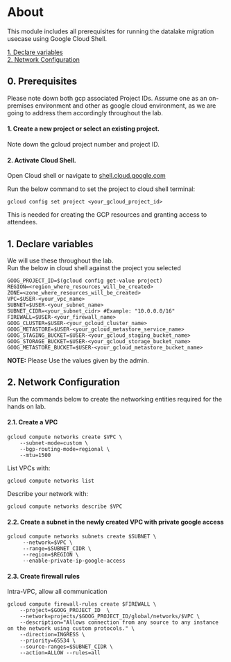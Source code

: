 # About

This module includes all prerequisites for running the datalake migration usecase using Google Cloud Shell.

[1. Declare variables](01-network-creation-cloud-shell.md#1-declare-variables) <br>
[2. Network Configuration](01-network-creation-cloud-shell.md#2-network-configuration)<br>

## 0. Prerequisites 
Please note down both gcp associated Project IDs. Assume one as an on-premises environment and other as google cloud environment, as we are going to address them accordingly throughout the lab.

#### 1. Create a new project or select an existing project.
Note down the gcloud project number and project ID.

#### 2. Activate Cloud Shell.
Open Cloud shell or navigate to [shell.cloud.google.com](https://shell.cloud.google.com) <br>

Run the below command to set the project to cloud shell terminal:
```
gcloud config set project <your_gcloud_project_id>
```

This is needed for creating the GCP resources and granting access to attendees.

## 1. Declare variables 

We will use these throughout the lab. <br>
Run the below in cloud shell against the project you selected

```
GOOG_PROJECT_ID=$(gcloud config get-value project)
REGION=<region_where_resources_will_be_created>
ZONE=<zone_where_resources_will_be_created>
VPC=$USER-<your_vpc_name>
SUBNET=$USER-<your_subnet_name>
SUBNET_CIDR=<your_subnet_cidr> #Example: "10.0.0.0/16"
FIREWALL=$USER-<your_firewall_name>
GOOG_CLUSTER=$USER-<your_gcloud_cluster_name>
GOOG_METASTORE=$USER-<your_gcloud_metastore_service_name>
GOOG_STAGING_BUCKET=$USER-<your_gcloud_staging_bucket_name>
GOOG_STORAGE_BUCKET=$USER-<your_gcloud_storage_bucket_name>
GOOG_METASTORE_BUCKET=$USER-<your_gcloud_metastore_bucket_name>
```

**NOTE:** Please Use the values given by the admin.

## 2. Network Configuration

Run the commands below to create the networking entities required for the hands on lab.

#### 2.1. Create a VPC

```
gcloud compute networks create $VPC \
    --subnet-mode=custom \
    --bgp-routing-mode=regional \
    --mtu=1500
```

List VPCs with:

```
gcloud compute networks list
```

Describe your network with:

```
gcloud compute networks describe $VPC
```

#### 2.2. Create a subnet in the newly created VPC with private google access

```
gcloud compute networks subnets create $SUBNET \
     --network=$VPC \
     --range=$SUBNET_CIDR \
     --region=$REGION \
     --enable-private-ip-google-access
```

#### 2.3. Create firewall rules
Intra-VPC, allow all communication

```
gcloud compute firewall-rules create $FIREWALL \
    --project=$GOOG_PROJECT_ID  \
    --network=projects/$GOOG_PROJECT_ID/global/networks/$VPC \
    --description="Allows connection from any source to any instance on the network using custom protocols." \
    --direction=INGRESS \
    --priority=65534 \
    --source-ranges=$SUBNET_CIDR \
    --action=ALLOW --rules=all
```
